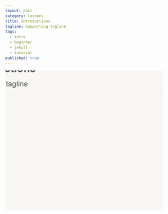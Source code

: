 ```yaml
---
layout: post
category: lessons
title: Introductions
tagline: Supporting tagline
tags:
  - intro
  - beginner
  - jekyll
  - tutorial
published: true
---
```

![image](/assets/post-images/2011-12-29-d239219c-adc3-47fe-ae70-15fe51f6a645.png)
